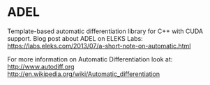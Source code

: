 ADEL
====

Template-based automatic differentiation library for C++ with CUDA support.
Blog post about ADEL on ELEKS Labs: https://labs.eleks.com/2013/07/a-short-note-on-automatic.html


For more information on Automatic Differentiation look at:  
http://www.autodiff.org  
http://en.wikipedia.org/wiki/Automatic_differentiation
